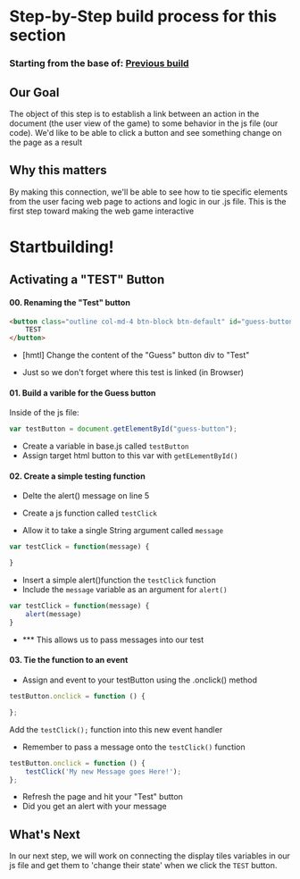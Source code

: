 # Step-by-Step build process for this section

### Starting from the base of: [Previous build](https://github.com/NeuTrix/Hangman-tutorial/tree/master/Lecture-06-connecting-js-display/Step-0601-connect-js-file)

## Our Goal
The object of this step is to establish a link between an action in 
the document (the user view of the game) to some behavior in the js
file (our code).  We'd like to be able to click a button and see 
something change on the page as a result

## Why this matters
By making this connection, we'll be able to see how to tie specific
elements from the user facing web page to actions and logic in our
.js file.  This is the first step toward making the web game interactive

# Startbuilding!
## Activating a "TEST" Button

#### 00. Renaming the "Test" button
```html
<button class="outline col-md-4 btn-block btn-default" id="guess-button">	
	TEST
</button>
```
- [hmtl] Change the content of the "Guess" button div to "Test"

- Just so we don't forget where this test is linked (in Browser)


#### 01. Build a varible for the Guess button
Inside of the js file:
		
```javascript
var testButton = document.getElementById("guess-button");
```
- Create a variable in base.js called `testButton` 
- Assign target html button to this var with `getELementById()`


#### 02. Create a simple testing function 

- Delte the alert() message on line 5 

- Create a js function called `testClick`
- Allow it to take a single String argument called `message`

```javascript
var testClick = function(message) {

}
```
- Insert a simple alert()function the `testClick` function
- Include the `message` variable as an argument for `alert()` 

```javascript
var testClick = function(message) {
	alert(message)
}
```
- *** This allows us to pass messages into our test


#### 03. Tie the function to an event

- Assign and event to your testButton using the .onclick() method

```javascript
testButton.onclick = function () { 

};
```
Add the `testClick();` function into this new event handler
- Remember to pass a message onto the `testClick()` function
```javascript
testButton.onclick = function () { 
	testClick('My new Message goes Here!');
};
```
- Refresh the page and hit your "Test" button
- Did you get an alert with your message

## What's Next

In our next step, we will work on connecting the display tiles variables in our js file and get them to 'change their state' when we click the `TEST` button. 

